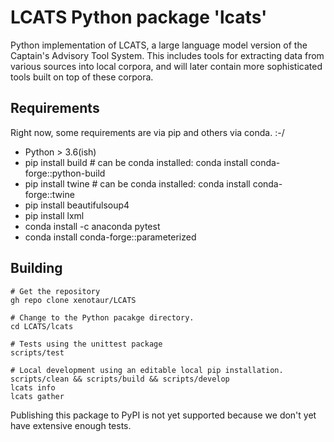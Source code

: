 # LCATS Python package 'lcats'
Python implementation of LCATS, a large language model version of the 
Captain's Advisory Tool System. This includes tools for extracting data
from various sources into local corpora, and will later contain more
sophisticated tools built on top of these corpora.

## Requirements
Right now, some requirements are via pip and others via conda. :-/
- Python > 3.6(ish)
- pip install build  # can be conda installed: conda install conda-forge::python-build
- pip install twine  # can be conda installed: conda install conda-forge::twine
- pip install beautifulsoup4
- pip install lxml
- conda install -c anaconda pytest
- conda install conda-forge::parameterized


## Building
```
# Get the repository
gh repo clone xenotaur/LCATS

# Change to the Python pacakge directory.
cd LCATS/lcats

# Tests using the unittest package
scripts/test

# Local development using an editable local pip installation.
scripts/clean && scripts/build && scripts/develop
lcats info
lcats gather
```
Publishing this package to PyPI is not yet supported because we don't yet have extensive enough tests.
